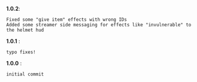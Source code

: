 **1.0.2**:

```
Fixed some "give item" effects with wrong IDs
Added some streamer side messaging for effects like "invulnerable" to the helmet hud
```

**1.0.1** :

```
typo fixes!
```

**1.0.0** :

```
initial commit
```